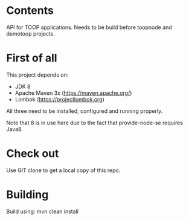 # Contents #
API for TOOP applications. Needs to be build before toopnode and demotoop projects.

# First of all #
This project depends on:
- JDK 8
- Apache Maven 3x (https://maven.apache.org/)
- Lombok (https://projectlombok.org)

All three need to be installed, configured and running properly.

Note that 8 is in use here due to the fact that provide-node-se requires Java8.

# Check out #
Use GIT clone to get a local copy of this repo.

# Building #
Build using:
mvn clean install